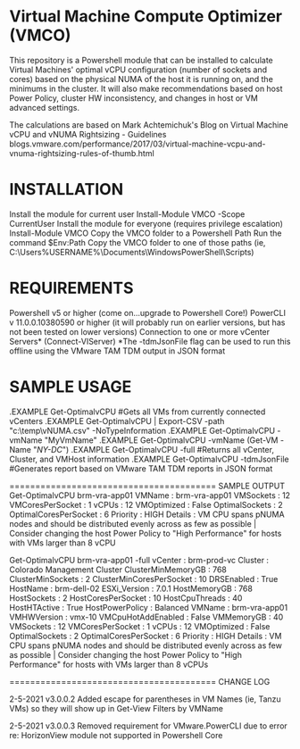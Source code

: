Virtual Machine Compute Optimizer (VMCO)
========================================

This repository is a Powershell module that can be installed to calculate Virtual Machines' optimal vCPU configuration
(number of sockets and cores) based on the physical NUMA of the host it is running on, and the minimums in the cluster.
It will also make recommendations based on host Power Policy, cluster HW inconsistency, and changes in host or VM 
advanced settings.

The calculations are based on Mark Achtemichuk's Blog on Virtual Machine vCPU and vNUMA Rightsizing - Guidelines
blogs.vmware.com/performance/2017/03/virtual-machine-vcpu-and-vnuma-rightsizing-rules-of-thumb.html


INSTALLATION
========================================

Install the module for current user
     Install-Module VMCO -Scope CurrentUser
Install the module for everyone (requires privilege escalation)
     Install-Module VMCO
Copy the VMCO folder to a Powershell Path
     Run the command $Env:Path
     Copy the VMCO folder to one of those paths (ie, C:\Users\%USERNAME%\Documents\WindowsPowerShell\Scripts)

REQUIREMENTS
========================================

Powershell v5 or higher (come on...upgrade to Powershell Core!)
PowerCLI v 11.0.0.10380590 or higher (it will probably run on earlier versions, but has not been tested on lower versions)
Connection to one or more vCenter Servers* (Connect-VIServer)
*The -tdmJsonFile flag can be used to run this offline using the VMware TAM TDM output in JSON format

SAMPLE USAGE
========================================

.EXAMPLE
    Get-OptimalvCPU       #Gets all VMs from currently connected vCenters
.EXAMPLE
    Get-OptimalvCPU | Export-CSV -path "c:\temp\vNUMA.csv" -NoTypeInformation
.EXAMPLE
    Get-OptimalvCPU -vmName "MyVmName"
.EXAMPLE
    Get-OptimalvCPU -vmName (Get-VM -Name "*NY-DC*")
.EXAMPLE
    Get-OptimalvCPU -full   #Returns all vCenter, Cluster, and VMHost information
.EXAMPLE
    Get-OptimalvCPU -tdmJsonFile <FilePath>   #Generates report based on VMware TAM TDM reports in JSON format

========================================
SAMPLE OUTPUT
Get-OptimalvCPU brm-vra-app01
    VMName                : brm-vra-app01
    VMSockets             : 12
    VMCoresPerSocket      : 1
    vCPUs                 : 12
    VMOptimized           : False
    OptimalSockets        : 2
    OptimalCoresPerSocket : 6
    Priority              : HIGH
    Details               : VM CPU spans pNUMA nodes and should be distributed evenly across as few as possible | Consider changing the host Power Policy to "High Performance" for hosts with VMs larger than 8 vCPU

Get-OptimalvCPU brm-vra-app01 -full
    vCenter                  : brm-prod-vc
    Cluster                  : Colorado Management Cluster
    ClusterMinMemoryGB       : 768
    ClusterMinSockets        : 2
    ClusterMinCoresPerSocket : 10
    DRSEnabled               : True
    HostName                 : brm-dell-02
    ESXi_Version             : 7.0.1
    HostMemoryGB             : 768
    HostSockets              : 2
    HostCoresPerSocket       : 10
    HostCpuThreads           : 40
    HostHTActive             : True
    HostPowerPolicy          : Balanced
    VMName                   : brm-vra-app01
    VMHWVersion              : vmx-10
    VMCpuHotAddEnabled       : False
    VMMemoryGB               : 40
    VMSockets                : 12
    VMCoresPerSocket         : 1
    vCPUs                    : 12
    VMOptimized              : False
    OptimalSockets           : 2
    OptimalCoresPerSocket    : 6
    Priority                 : HIGH
    Details                  : VM CPU spans pNUMA nodes and should be distributed evenly across as few as possible | Consider changing the host Power Policy to "High Performance" for hosts with VMs larger than 8 vCPUs

========================================
CHANGE LOG

2-5-2021
v3.0.0.2
Added escape for parentheses in VM Names (ie, Tanzu VMs) so they will show up in Get-View Filters by VMName

2-5-2021
v3.0.0.3
Removed requirement for VMware.PowerCLI due to error re: HorizonView module not supported in Powershell Core
